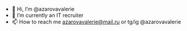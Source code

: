 - 👋 Hi, I’m @azarovavalerie
- 🌱 I’m currently an IT recruiter
- 📫 How to reach me azarovavalerie@mail.ru or tg/ig @azarovavalerie

<!---
azarovavalerie/azarovavalerie is a ✨ special ✨ repository because its `README.md` (this file) appears on your GitHub profile.
You can click the Preview link to take a look at your changes.
--->
